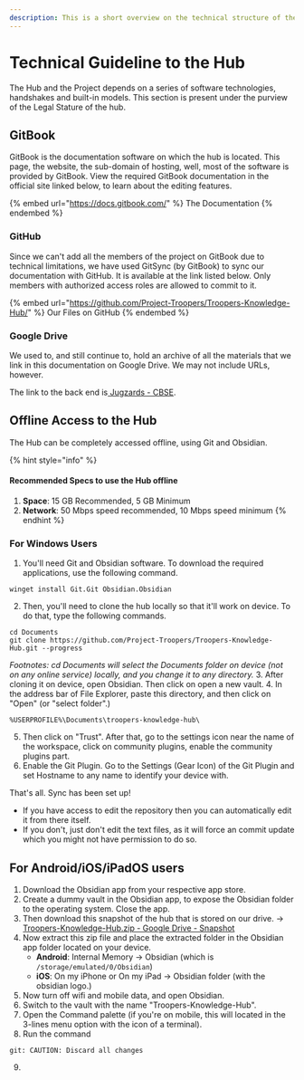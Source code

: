 ```yaml
---
description: This is a short overview on the technical structure of the hub.
---
```

# Technical Guideline to the Hub

The Hub and the Project depends on a series of software technologies, handshakes and built-in models. This section is present under the purview of the Legal Stature of the hub.

## GitBook

GitBook is the documentation software on which the hub is located. This page, the website, the sub-domain of hosting, well, most of the software is provided by GitBook. View the required GitBook documentation in the official site linked below, to learn about the editing features.

{% embed url="https://docs.gitbook.com/" %}
The Documentation
{% endembed %}

### GitHub

Since we can't add all the members of the project on GitBook due to technical limitations, we have used GitSync (by GitBook) to sync our documentation with GitHub. It is available at the link listed below. Only members with authorized access roles are allowed to commit to it.

{% embed url="https://github.com/Project-Troopers/Troopers-Knowledge-Hub/" %}
Our Files on GitHub
{% endembed %}

### Google Drive

We used to, and still continue to, hold an archive of all the materials that we link in this documentation on Google Drive. We may not include URLs, however.

The link to the back end is[ Jugzards - CBSE](https://drive.google.com/drive/folders/1H6GLo8tvjuDqWGfHuYQiZo\_WkKoVZmJX?usp=drive\_link).

## Offline Access to the Hub
The Hub can be completely accessed offline, using Git and Obsidian.

{% hint style="info" %}
#### **Recommended Specs to use the Hub offline**
1. **Space**: 15 GB Recommended, 5 GB Minimum
2. **Network**: 50 Mbps speed recommended, 10 Mbps speed minimum
{% endhint %}

### For Windows Users

1. You'll need Git and Obsidian software. To download the required applications, use the following command.
```
winget install Git.Git Obsidian.Obsidian
```
2. Then, you'll need to clone the hub locally so that it'll work on device. To do that, type the following commands. 
```
cd Documents
git clone https://github.com/Project-Troopers/Troopers-Knowledge-Hub.git --progress
```
*Footnotes: cd Documents will select the Documents folder on device (not on any online service) locally, and you change it to any directory.*
3. After cloning it on device, open Obsidian. Then click on open a new vault. 
4. In the address bar of File Explorer, paste this directory, and then click on "Open" (or "select folder".)
```
%USERPROFILE%\Documents\troopers-knowledge-hub\
```
5. Then click on "Trust". After that, go to the settings icon near the name of the workspace, click on community plugins, enable the community plugins part.
6. Enable the Git Plugin. Go to the Settings (Gear Icon) of the Git Plugin and set Hostname to any name to identify your device with.

That's all. Sync has been set up! 
- If you have access to edit the repository then you can automatically edit it from there itself.
- If you don't, just don't edit the text files, as it will force an commit update which you might not have permission to do so.

## For Android/iOS/iPadOS users
1. Download the Obsidian app from your respective app store.
2. Create a dummy vault in the Obsidian app, to expose the Obsidian folder to the operating system. Close the app.
3. Then download this snapshot of the hub that is stored on our drive. -> [Troopers-Knowledge-Hub.zip - Google Drive - Snapshot](https://drive.google.com/open?id=1ZHLTrpX3hhfaVD6O45d4IWghg5YfhdVD&usp=drive_fs)
4. Now extract this zip file and place the extracted folder in the Obsidian app folder located on your device.
	- **Android**: Internal Memory -> Obsidian (which is `/storage/emulated/0/Obsidian`)
	- **iOS**: On my iPhone or On my iPad -> Obsidian folder (with the obsidian logo.)
5. Now turn off wifi and mobile data, and open Obsidian.
6. Switch to the vault with the name "Troopers-Knowledge-Hub".
7. Open the Command palette (if you're on mobile, this will located in the 3-lines menu option with the icon of a terminal).
8. Run the command 
```
git: CAUTION: Discard all changes
```
9. 